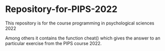 # Repository-for-PIPS-2022
This repository is for the course programming in psychological sciences 2022

Among others it contains the function cheat() which gives the answer to an particular exercise from the PIPS course 2022.
